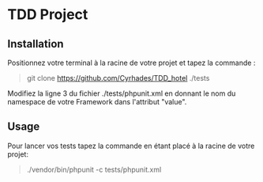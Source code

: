 # TDD Project

## Installation 
Positionnez votre terminal à la racine de votre projet et tapez la commande :
  
> git clone https://github.com/Cyrhades/TDD_hotel ./tests

Modifiez la ligne 3 du fichier ./tests/phpunit.xml en donnant le nom du namespace de votre Framework 
dans l'attribut "value".

## Usage
Pour lancer vos tests tapez la commande en étant placé à la racine de votre projet:

> ./vendor/bin/phpunit -c tests/phpunit.xml
